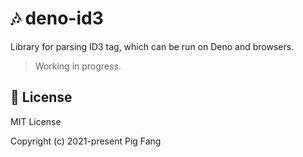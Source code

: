 # 🎶 deno-id3

Library for parsing ID3 tag, which can be run on Deno and browsers.

> Working in progress.

## 📃 License

MIT License

Copyright (c) 2021-present Pig Fang
